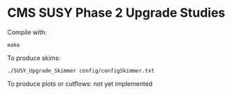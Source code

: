 CMS SUSY Phase 2 Upgrade Studies
================================

Compile with:

    make

To produce skims:

    ./SUSY_Upgrade_Skimmer config/configSkimmer.txt

To produce plots or cutflows: not yet implemented
